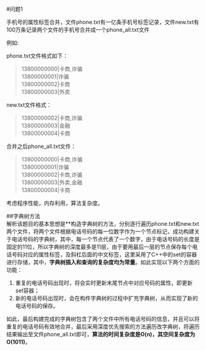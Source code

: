 #问题1

手机号的属性标签合并，文件phone.txt有一亿条手机号标签记录，文件new.txt有100万条记录两个文件的手机号合并成一个phone_all.txt文件

例如:
 
phone.txt文件格式如下：  
>13800000000|卡商,诈骗  
>13800000001|诈骗  
>13800000002|卡商  
>13800000003|外卖  


new.txt文件格式：  
>13800000002|卡商,诈骗  
>13800000003|金融  
>13800000004|卡商  

合并之后phone_all.txt文件：  
>13800000000|卡商,诈骗  
>13800000001|诈骗  
>13800000002|卡商,诈骗  
>13800000003|外卖,金融  
>13800000004|卡商  
 
考虑程序性能，内存利用，算法复杂度。

##字典树方法  
解析该题目的基本思想是**构造字典树的方法，分别逐行遍历phone.txt和new.txt两个文件，将两个文件根据电话号码的每一位数字作为一个节点标记，成功构建关于电话号码的字典树，其中，每一个节点代表了一个数字，由于电话号码的长度是固定的11位，所以字典树的深度最多是11层，由于要用最后一层的节点保存每个电话号码对应的属性标签，及斜杠后面的中文标签，这里采用了C++中的set的容器进行存储，其中，**字典树插入和查询的复杂度均为常量**。如此实现以下两个方面的功能：  
1. 重复的电话号码出现时，将会实时更新末尾节点中对应号码的属性，即更新set容器；  
2. 新的电话号码出现时，会在构件字典树的过程中扩充字典树，从而实现了新的电话号码的保存。  

如此，最后构建完成的字典树包含了两个文件中所有电话号码的信息，并且可以将重复的电话号码有效地合并，最后采用深度优先搜索的方法遍历改字典树，将遍历结果输出至文件phone_all.txt即可，**算法的时间复杂度是O(n)，其空间复杂度为O(1011)**。  

